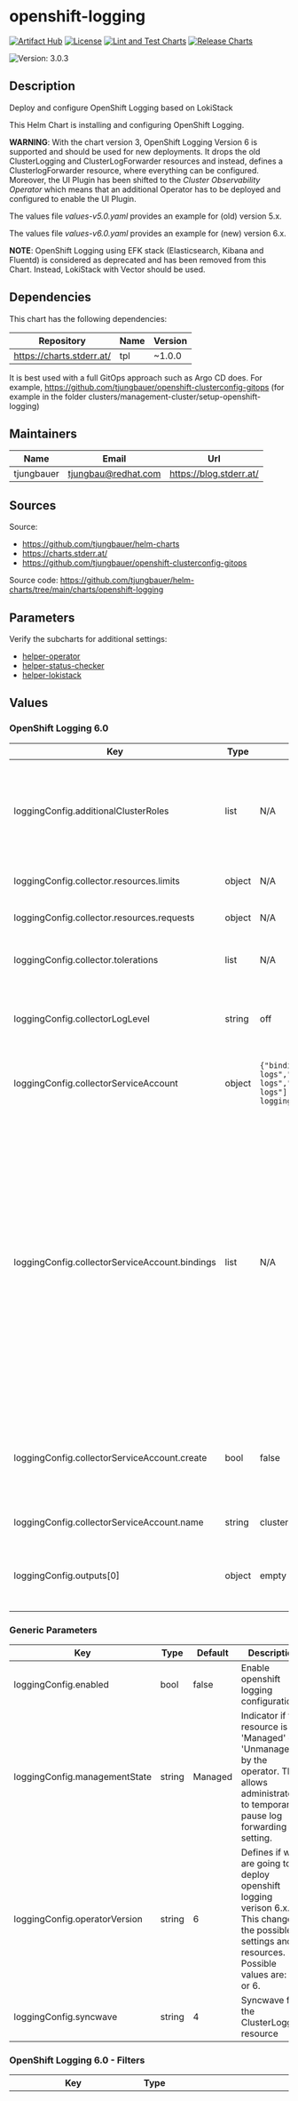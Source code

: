

# openshift-logging

  [![Artifact Hub](https://img.shields.io/endpoint?url=https://artifacthub.io/badge/repository/openshift-bootstraps)](https://artifacthub.io/packages/search?repo=openshift-bootstraps)
  [![License](https://img.shields.io/badge/License-Apache_2.0-blue.svg)](https://opensource.org/licenses/Apache-2.0)
  [![Lint and Test Charts](https://github.com/tjungbauer/helm-charts/actions/workflows/lint_and_test_charts.yml/badge.svg)](https://github.com/tjungbauer/helm-charts/actions/workflows/lint_and_test_charts.yml)
  [![Release Charts](https://github.com/tjungbauer/helm-charts/actions/workflows/release.yml/badge.svg)](https://github.com/tjungbauer/helm-charts/actions/workflows/release.yml)

  ![Version: 3.0.3](https://img.shields.io/badge/Version-3.0.3-informational?style=flat-square)

 

  ## Description

  Deploy and configure OpenShift Logging based on LokiStack

This Helm Chart is installing and configuring OpenShift Logging.

**WARNING**: With the chart version 3, OpenShift Logging Version 6 is supported and should be used for new deployments. It drops the old ClusterLogging and ClusterLogForwarder resources and instead,
defines a ClusterlogForwarder resource, where everything can be configured. Moreover, the UI Plugin has been shifted to the *Cluster Observability Operator* which means that an additional Operator
has to be deployed and configured to enable the UI Plugin.

The values file *values-v5.0.yaml* provides an example for (old) version 5.x.

The values file *values-v6.0.yaml* provides an example for (new) version 6.x.

**NOTE**: OpenShift Logging using EFK stack (Elasticsearch, Kibana and Fluentd) is considered as deprecated and has been removed from this Chart. Instead, LokiStack with Vector
should be used.

## Dependencies

This chart has the following dependencies:

| Repository | Name | Version |
|------------|------|---------|
| https://charts.stderr.at/ | tpl | ~1.0.0 |

It is best used with a full GitOps approach such as Argo CD does. For example, https://github.com/tjungbauer/openshift-clusterconfig-gitops (for example in the folder clusters/management-cluster/setup-openshift-logging)

## Maintainers

| Name | Email | Url |
| ---- | ------ | --- |
| tjungbauer | <tjungbau@redhat.com> | <https://blog.stderr.at/> |

## Sources
Source:
* <https://github.com/tjungbauer/helm-charts>
* <https://charts.stderr.at/>
* <https://github.com/tjungbauer/openshift-clusterconfig-gitops>

Source code: https://github.com/tjungbauer/helm-charts/tree/main/charts/openshift-logging

## Parameters

Verify the subcharts for additional settings:

* [helper-operator](https://github.com/tjungbauer/helm-charts/tree/main/charts/helper-operator)
* [helper-status-checker](https://github.com/tjungbauer/helm-charts/tree/main/charts/helper-operator)
* [helper-lokistack](https://github.com/tjungbauer/helm-charts/tree/main/charts/helper-lokistack)

## Values

### OpenShift Logging 6.0

| Key | Type | Default | Description |
|-----|------|---------|-------------|
| loggingConfig.additionalClusterRoles | list | N/A | Additional ClusterRoles and ClusterRoleBindings that shall be created. These Roles and Bindings allow the ServiceAccount to write logs into Loki |
| loggingConfig.collector.resources.limits | object | N/A | LIMITS for CPU, memory and storage |
| loggingConfig.collector.resources.requests | object | N/A | REQUESTS for CPU, memory and storage |
| loggingConfig.collector.tolerations | list | N/A | Define the tolerations the collector Pods will accept |
| loggingConfig.collectorLogLevel | string | off | Specify the log level of the collector. Valid values are: trace, debug, info, warn, error and off |
| loggingConfig.collectorServiceAccount | object | `{"bindings":["collect-audit-logs","collect-application-logs","collect-infrastructure-logs"],"create":false,"name":"cluster-logging-operator"}` | Service Account that shall be used for logging and is used by the collector pods |
| loggingConfig.collectorServiceAccount.bindings | list | N/A | List of default bindings for this ServiceAccount. Administrators have to explicitly grant log collection permissions to the ServiceAccount. Three base roles that can be bound to exist:<br /> <ul> <li>collect-audit-logs ... To collect audit logs</li> <li>collect-application-logs ... To collector application logs</li> <li>collect-infrastructure-logs ... To collect infrastructure logs</li> </ul> |
| loggingConfig.collectorServiceAccount.create | bool | false | Shall we create the ServiceAccount. cluster-logging-operator is typically deployed by the OpenShift Logging operator once it has been deployed. |
| loggingConfig.collectorServiceAccount.name | string | cluster-logging-operator | Name of the ServiceAccount for the collector |
| loggingConfig.outputs[0] | object | empty | EXAMPLE: LokiStack inside OpenShift Name used to refer to the output from a `pipeline`. |

### Generic Parameters

| Key | Type | Default | Description |
|-----|------|---------|-------------|
| loggingConfig.enabled | bool | false | Enable openshift logging configuration |
| loggingConfig.managementState | string | Managed | Indicator if the resource is 'Managed' or 'Unmanaged' by the operator. This allows administrators to temporarily pause log forwarding by setting. |
| loggingConfig.operatorVersion | string | 6 | Defines if we are going to deploy openshift logging verison 6.x. This changes the possible settings and resources. Possible values are: 5 or 6. |
| loggingConfig.syncwave | string | 4 | Syncwave for the ClusterLogging resource |

### OpenShift Logging 6.0 - Filters

| Key | Type | Default | Description |
|-----|------|---------|-------------|
| loggingConfig.filters | list | `[{"name":"detectexception","type":"detectMultilineException"},{"name":"parse-json","type":"parse"}]` | Transform or drop log messages in the pipeline. Users can define filters that match certain log fields and drop or modify the messages. Filters are applied in the order specified in the pipeline. |
| loggingConfig.filters[0] | object | `{"name":"detectexception","type":"detectMultilineException"}` | Name used to refer to the filter from a "pipeline". |
| loggingConfig.filters[0].type | string | `"detectMultilineException"` | Type of filter. |
| loggingConfig.filters[1].type | string | `"parse"` | Type of filter. |

### OpenShift Logging 5.0

| Key | Type | Default | Description |
|-----|------|---------|-------------|
| loggingConfig.logStore | object | N/A | Parameters that are required for OpenShift Logging Version 5.x |
| loggingConfig.logStore.collector.resources | object | N/A | The resource requirements for the collector. Set this only when you know what you are doing |
| loggingConfig.logStore.collector.resources.limits | object | N/A | LIMITS for CPU, memory and storage |
| loggingConfig.logStore.collector.resources.requests | object | N/A | REQUESTS for CPU, memory and storage |
| loggingConfig.logStore.collector.tolerations | list | N/A | Define the tolerations the collector Pods will accept |
| loggingConfig.logStore.collector.type | string | vector | The type of Log Collection to configure Vector in case of Loki. |
| loggingConfig.logStore.lokistack | string | logging-loki | Name of the LokiStack resource. |
| loggingConfig.logStore.type | string | `"lokistack"` | The Type of Log Storage to configure. The operator currently supports either using ElasticSearch managed by elasticsearch-operator or Loki managed by loki-operator (LokiStack) as a default log store. However, Elasticsearch is deprecated and should not be used here ... it would result in an error |
| loggingConfig.logStore.visualization.ocpConsole.logsLimit | int | none | LogsLimit is the max number of entries returned for a query. |
| loggingConfig.logStore.visualization.ocpConsole.timeout | string | none | Timeout is the max duration before a query timeout |
| loggingConfig.logStore.visualization.tolerations | list | N/A | Define the tolerations the visualisation Pod will accept |
| loggingConfig.logStore.visualization.type | string | ocp-console | The type of Visualization to configure Could be either Kibana (deprecated) or ocp-console |

### OpenShift Logging 6.0 - Outputs

| Key | Type | Default | Description |
|-----|------|---------|-------------|
| loggingConfig.outputs | list | N/A | Define destinations to forward logs to. Each output has a unique name and type-specific configuration. The outputs sections will be handed-over 1:1 to the Helm tamplte.<br /> Each output must have a unique name and a type. Supported types are:<br /> <ul> <li> azureMonitor <li> Forwards logs to Azure Monitor. <li> cloudwatch: Forwards logs to AWS CloudWatch. </li> <li> elasticsearch: Forwards logs to an external Elasticsearch instance. </li> <li> googleCloudLogging: Forwards logs to Google Cloud Logging. </li> <li> http: Forwards logs to a generic HTTP endpoint. </li> <li> kafka: Forwards logs to a Kafka broker. </li> <li> loki: Forwards logs to a Loki logging backend. </li> <li> lokistack: Forwards logs to the logging supported combination of Loki and web proxy with OpenShift Container Platform authentication integration. LokiStack’s proxy uses OpenShift Container Platform authentication to enforce multi-tenancy </li> <li> otlp: Forwards logs using the OpenTelemetry Protocol. </li> <li> splunk: Forwards logs to Splunk. </li> <li> syslog: Forwards logs to an external syslog server. </li> </ul> Each output type has its own configuration fields. |
| loggingConfig.outputs[0].lokiStack.authentication | object | `{"token":{"from":"serviceAccount"}}` | Authentication sets credentials for authenticating the requests. |
| loggingConfig.outputs[0].lokiStack.authentication.token | object | `{"from":"serviceAccount"}` | Token specifies a bearer token to be used for authenticating requests. |
| loggingConfig.outputs[0].lokiStack.authentication.token.from | string | `"serviceAccount"` | From is the source from where to find the token. Either serviceAccount or secret. |
| loggingConfig.outputs[0].lokiStack.target | object | `{"name":"logging-loki","namespace":"openshift-logging"}` | Target points to the LokiStack resources that should be used as a target for the output. |
| loggingConfig.outputs[0].lokiStack.target.name | string | `"logging-loki"` | Name of the in-cluster LokiStack resource. |
| loggingConfig.outputs[0].lokiStack.target.namespace | string | openshift-logging | Namespace of the in-cluster LokiStack resource. |
| loggingConfig.outputs[0].lokiStack.tuning | object | `{"compression":"gzip","deliveryMode":"AtLeastOnce","maxRetryDuration":5,"minRetryDuration":5}` | Tuning specs tuning for the output |
| loggingConfig.outputs[0].lokiStack.tuning.compression | string | `"gzip"` | The compression algorithm to use to compress the data before sending over the network.<br /> *NOTE*: An output type may not support all available compression options or compression. |
| loggingConfig.outputs[0].lokiStack.tuning.deliveryMode | string | `"AtLeastOnce"` | The mode for log forwarding.<br /> <b>AtLeastOnce</b> (default): The forwarder will block in an attempt to deliver all messages. When the tuning spec is added to an output, this additionally configures an internal, durable buffer so the collector can attempt to forward any logs read before it restarted<br /> <b>AtMostOnce</b>: The forwarder may provide better throughput but also may drop logs in the event of spikes in volume and backpressure from the output. Undelivered, collected logs will be lost on collector restart.<br /> <b>NOTE</b>: Log collection and forwarding is best effort. AtLeastOnce delivery mode does not guarantee logs will not be lost. |
| loggingConfig.outputs[0].lokiStack.tuning.maxRetryDuration | int | `5` | The maximum time to wait between retry attempts after a delivery failure. |
| loggingConfig.outputs[0].lokiStack.tuning.minRetryDuration | int | `5` | The minimum time to wait between attempts to retry after a delivery failure. |
| loggingConfig.outputs[0].tls | object | `{"ca":{"configMapName":"openshift-service-ca.crt","key":"service-ca.crt"}}` | Define TLS to connect to the (internal) Loki store. |
| loggingConfig.outputs[0].type | string | `"lokiStack"` | Type of output sink. |

### OpenShift Logging 6.0 - Pipelines

| Key | Type | Default | Description |
|-----|------|---------|-------------|
| loggingConfig.pipelines | list | `[{"filterRefs":["detectexception","parse-json"],"inputRefs":["application","infrastructure","audit"],"name":"default-lokistack","outputRefs":["default-lokistack"]}]` | Define the path logs take from inputs, through filters, to outputs. Pipelines have a unique name and consist of a list of input, output and filter names. |
| loggingConfig.pipelines[0] | object | `{"filterRefs":["detectexception","parse-json"],"inputRefs":["application","infrastructure","audit"],"name":"default-lokistack","outputRefs":["default-lokistack"]}` | Name of the pipeline |
| loggingConfig.pipelines[0].filterRefs | list | `["detectexception","parse-json"]` | Filters lists the names of filters to be applied to records going through this pipeline. |
| loggingConfig.pipelines[0].inputRefs | list | `["application","infrastructure","audit"]` | InputRefs lists the names (`input.name`) of inputs to this pipeline. The following built-in input names are always available:<br/> <ul> <li>`application` selects all logs from application pods.</li> <li>`infrastructure` selects logs from openshift and kubernetes pods and some node logs.</li> <li>`audit` selects node logs related to security audits.</li> |
| loggingConfig.pipelines[0].outputRefs | list | `["default-lokistack"]` | OutputRefs lists the names (`output.name`) of outputs from this pipeline. |

## Example values OpenShift Logging 6.x

```yaml
---
loggingConfig:
  enabled: true

  syncwave: '4'

  operatorVersion: '6'

  managementState: Managed

  collectorServiceAccount:
    name: cluster-logging-operator
    create: false
    bindings:
      - collect-audit-logs
      - collect-application-logs
      - collect-infrastructure-logs

  additionalClusterRoles:
    - type: application
      name: cluster-logging-write-application-logs
      enabled: true
    - type: audit
      name: cluster-logging-write-audit-logs
      enabled: true
    - type: infrastructure
      name: cluster-logging-write-infrastructure-logs
      enabled: true
    - type: editor
      name: clusterlogforwarder-editor-role
      enabled: true

  outputs:
    - name: default-lokistack
      type: lokiStack
      tls:
        ca:
          configMapName: openshift-service-ca.crt
          key: service-ca.crt
     
      lokiStack:
        authentication:
          token:
            from: serviceAccount

        target:
          name: logging-loki
          namespace: openshift-logging

  pipelines:
    - name: default-lokistack
      inputRefs:
        - application
        - infrastructure
        - audit
      outputRefs:
        - default-lokistack
      filterRefs:
        - detectexception
        - parse-json

  filters:
  - name: detectexception
    type: detectMultilineException
  - name: parse-json
    type: parse
```

## Example values OpenShift Logging 5.0

```yaml
---
loggingConfig:
  enabled: true

  operatorVersion: '5'

  logStore:
    type: lokistack
    lokistack: logging-loki

    visualization:
      type: ocp-console   

    collection:
      type: vector
```

## Installing the Chart

To install the chart with the release name `my-release`:

```console
helm install my-release tjungbauer/<chart-name>>
```

The command deploys the chart on the Kubernetes cluster in the default configuration.

## Uninstalling the Chart

To uninstall/delete the my-release deployment:

```console
helm delete my-release
```

The command removes all the Kubernetes components associated with the chart and deletes the release.

----------------------------------------------
Autogenerated from chart metadata using [helm-docs v1.12.0](https://github.com/norwoodj/helm-docs/releases/v1.12.0)
